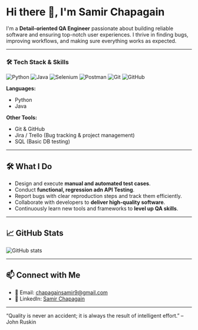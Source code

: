 # Hi there 👋, I'm Samir Chapagain

I'm a **Detail-oriented QA Engineer** passionate about building reliable software and ensuring top-notch user experiences. I thrive in finding bugs, improving workflows, and making sure everything works as expected.  

---

### 🛠️ Tech Stack & Skills
![Python](https://img.shields.io/badge/Python-3670A0?style=for-the-badge&logo=python&logoColor=ffdd54)
![Java](https://img.shields.io/badge/Java-007396?style=for-the-badge&logo=java&logoColor=white)
![Selenium](https://img.shields.io/badge/Selenium-43B02A?style=for-the-badge&logo=selenium&logoColor=white)
![Postman](https://img.shields.io/badge/Postman-FF6C37?style=for-the-badge&logo=postman&logoColor=white)
![Git](https://img.shields.io/badge/Git-F05032?style=for-the-badge&logo=git&logoColor=white)
![GitHub](https://img.shields.io/badge/GitHub-181717?style=for-the-badge&logo=github&logoColor=white)


**Languages:**  
- Python  
- Java  

**Other Tools:**  
- Git & GitHub  
- Jira / Trello (Bug tracking & project management)  
- SQL (Basic DB testing)  

---

## 🛠️ What I Do
- Design and execute **manual and automated test cases**.  
- Conduct **functional, regression adn API Testing**.  
- Report bugs with clear reproduction steps and track them efficiently.  
- Collaborate with developers to **deliver high-quality software**.  
- Continuously learn new tools and frameworks to **level up QA skills**.  

---

## 📈 GitHub Stats
![GitHub stats](https://github-readme-stats.vercel.app/api?username=sammy508&show_icons=true&theme=radical)


---

## 📫 Connect with Me
- 📧 Email: [chapagainsamir9@gmail.com](mailto:chapagainsamir9@gmail.com)  
- 🔗 LinkedIn: [Samir Chapagain](https://www.linkedin.com/in/samir-chapagain-a48619276/)  

---
“Quality is never an accident; it is always the result of intelligent effort.” – John Ruskin

